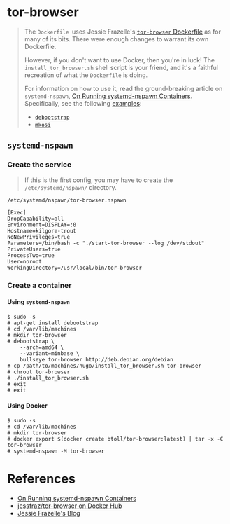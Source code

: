 # tor-browser

> The `Dockerfile `uses Jessie Frazelle's [`tor-browser` Dockerfile](https://github.com/jessfraz/dockerfiles/tree/master/tor-browser) as for many of its bits.  There were enough changes to warrant its own Dockerfile.
>
> However, if you don't want to use Docker, then you're in luck!  The `install_tor_browser.sh` shell script is your friend, and it's a faithful recreation of what the `Dockerfile` is doing.
>
> For information on how to use it, read the ground-breaking article on `systemd-nspawn`, [On Running systemd-nspawn Containers].  Specifically, see the following [examples]:
>
> - [`debootstrap`](https://benjamintoll.com/2022/02/04/on-running-systemd-nspawn-containers/#debootstrap)
> - [`mkosi`](https://benjamintoll.com/2022/02/04/on-running-systemd-nspawn-containers/#mkosi)

## `systemd-nspawn`

### Create the service

> If this is the first config, you may have to create the `/etc/systemd/nspawn/` directory.

`/etc/systemd/nspawn/tor-browser.nspawn`

```
[Exec]
DropCapability=all
Environment=DISPLAY=:0
Hostname=kilgore-trout
NoNewPrivileges=true
Parameters=/bin/bash -c "./start-tor-browser --log /dev/stdout"
PrivateUsers=true
ProcessTwo=true
User=noroot
WorkingDirectory=/usr/local/bin/tor-browser
```

### Create a container

#### Using `systemd-nspawn`

```
$ sudo -s
# apt-get install debootstrap
# cd /var/lib/machines
# mkdir tor-browser
# debootstrap \
    --arch=amd64 \
    --variant=minbase \
    bullseye tor-browser http://deb.debian.org/debian
# cp /path/to/machines/hugo/install_tor_browser.sh tor-browser
# chroot tor-browser
# ./install_tor_browser.sh
# exit
# exit
```

#### Using Docker

```
$ sudo -s
# cd /var/lib/machines
# mkdir tor-browser
# docker export $(docker create btoll/tor-browser:latest) | tar -x -C tor-browser
# systemd-nspawn -M tor-browser
```

# References

- [On Running systemd-nspawn Containers]
- [jessfraz/tor-browser on Docker Hub](https://hub.docker.com/r/jessfraz/tor-browser)
- [Jessie Frazelle's Blog](https://blog.jessfraz.com/)

[On Running systemd-nspawn Containers]: https://benjamintoll.com/2022/02/04/on-running-systemd-nspawn-containers/
[examples]: https://benjamintoll.com/2022/02/04/on-running-systemd-nspawn-containers/#examples

